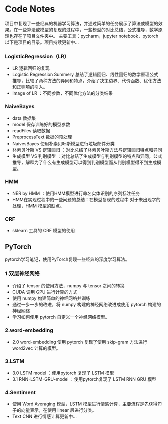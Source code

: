 # Code Notes
项目中复现了一些经典的机器学习算法，并通过简单的任务展示了算法或模型的效果。在一些算法或模型的复现的过程中，一些模型的对比总结，公式推导，数学原理也存在了项目文件夹中。
主要工具：pycharm，jupyter notebook，pytorch
以下是项目的目录。项目持续更新中...
### LogisticRegression（LR）
- LR 逻辑回归的复现
- Logistic Regression Summery 总结了逻辑回归、线性回归的数学原理公式推导，比较了两种方法的异同和特点，介绍了决策边界、代价函数、优化方法和正则项的引入。
- Image of LR ：不同参数，不同优化方法的分类结果
### NaiveBayes
- data 数据集
- model 保存训练好的模型参数
- readFiles 读取数据
- PreprocessText 数据的预处理
- NaivesBayes 使用朴素贝叶斯模型进行垃圾邮件分类
- 朴素贝叶斯 VS 逻辑回归 ：对比总结了朴素贝叶斯方法与逻辑回归特点和异同
- 生成模型 VS 判别模型 ：对比总结了生成模型与判别模型的特点和异同，公式推导，解释为了什么有生成模型可以得到判别模型而从判别模型得不到生成模型。
### HMM
- NER by HMM ：使用HMM模型进行命名实体识别的序列标注任务
- HMM在实现过程中的一些问题的总结：在模型复现的过程中 对于未出现字的处理，HMM 模型的缺点。
### CRF
- sklearn 工具的 CRF 模型的使用
## PyTorch
pytorch学习笔记，使用PyTorch复现一些经典的深度学习算法。
### 1.双层神经网络
- 介绍了 tensor 的使用方法，numpy 与 tensor 之间的转换
- CUDA 调用 GPU 进行计算的方式
- 使用 numpy 构建简单的神经网络并训练
- 通过一步一步的改进，将 numpy 构建的神经网络改进成使用 pytorch 构建的神经网络
- 学习如何使用 pytorch 自定义一个神经网络模型。
### 2.word-embedding
- 2.0 word-embedding 使用 pytorch 复现了使用 skip-gram 方法进行 word2vec 计算的模型。
### 3.LSTM
- 3.0 LSTM model ：使用pytorch 复现了 LSTM 模型
- 3.1 RNN-LSTM-GRU-model ：使用pytorch复现了 LSTM RNN GRU 模型
### 4.Sentiment
- 使用 Word Averaging 模型，LSTM 模型进行情感计算，主要流程是先获得句子的向量表示，在使用 linear 层进行分类。
- Text CNN 进行情感计算更新中...
